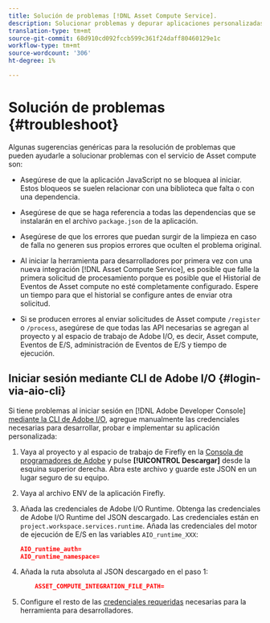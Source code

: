 ```yaml
---
title: Solución de problemas [!DNL Asset Compute Service].
description: Solucionar problemas y depurar aplicaciones personalizadas mediante [!DNL Asset Compute Service].
translation-type: tm+mt
source-git-commit: 68d910cd092fccb599c361f24daff80460129e1c
workflow-type: tm+mt
source-wordcount: '306'
ht-degree: 1%

---
```



# Solución de problemas {#troubleshoot}

Algunas sugerencias genéricas para la resolución de problemas que pueden ayudarle a solucionar problemas con el servicio de Asset compute son:

* Asegúrese de que la aplicación JavaScript no se bloquea al iniciar. Estos bloqueos se suelen relacionar con una biblioteca que falta o con una dependencia.
* Asegúrese de que se haga referencia a todas las dependencias que se instalarán en el archivo `package.json` de la aplicación.
* Asegúrese de que los errores que puedan surgir de la limpieza en caso de falla no generen sus propios errores que oculten el problema original.

* Al iniciar la herramienta para desarrolladores por primera vez con una nueva integración [!DNL Asset Compute Service], es posible que falle la primera solicitud de procesamiento porque es posible que el Historial de Eventos de Asset compute no esté completamente configurado. Espere un tiempo para que el historial se configure antes de enviar otra solicitud.
* Si se producen errores al enviar solicitudes de Asset compute `/register` o `/process`, asegúrese de que todas las API necesarias se agregan al proyecto y al espacio de trabajo de Adobe I/O, es decir, Asset compute, Eventos de E/S, administración de Eventos de E/S y tiempo de ejecución.

## Iniciar sesión mediante CLI de Adobe I/O {#login-via-aio-cli}

Si tiene problemas al iniciar sesión en [!DNL Adobe Developer Console] [mediante la CLI de Adobe I/O](https://github.com/AdobeDocs/project-firefly/blob/master/getting_started/first_app.md#3-signing-in-from-cli), agregue manualmente las credenciales necesarias para desarrollar, probar e implementar su aplicación personalizada:

1. Vaya al proyecto y al espacio de trabajo de Firefly en la [Consola de programadores de Adobe](https://console.adobe.io/) y pulse **[!UICONTROL Descargar]** desde la esquina superior derecha. Abra este archivo y guarde este JSON en un lugar seguro de su equipo.

1. Vaya al archivo ENV de la aplicación Firefly.

1. Añada las credenciales de Adobe I/O Runtime. Obtenga las credenciales de Adobe I/O Runtime del JSON descargado. Las credenciales están en `project.workspace.services.runtime`. Añada las credenciales del motor de ejecución de E/S en las variables `AIO_runtime_XXX`:

   ```json
   AIO_runtime_auth=
   AIO_runtime_namespace=
   ```

1. Añada la ruta absoluta al JSON descargado en el paso 1:

   ```json
       ASSET_COMPUTE_INTEGRATION_FILE_PATH=
   ```

1. Configure el resto de las [credenciales requeridas](develop-custom-application.md) necesarias para la herramienta para desarrolladores.

<!-- TBD for later:
Add any best practices for developers in this section:
* Any items to take care of when creating projects.
* Any naming conventions, reserved keywords, etc.?
* Any terms that can become a source of confusion later based on our OOTB naming.

* If required, add limitations for custom applications and spin those off as best practices.
* Do NOT borrow any content from https://git.corp.adobe.com/nui/nui/blob/master/doc/worker_api.md. It is outdated and irrelevant for 3rd party custom applications.
-->
